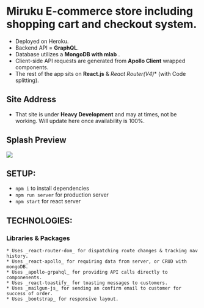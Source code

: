 # Miruku E-commerce store including shopping cart and checkout system.
  - Deployed on Heroku.  
  - Backend API = **GraphQL**.
  - Database utilizes a **MongoDB with mlab** .
  - Client-side API requests are generated from **Apollo Client** wrapped components.
  - The rest of the app sits on **React.js** & **React Router*(V4)** (with Code splitting).

## Site Address
 <!-- [Nic Juice 2 Japan](https://d2ezb8t4pwbclo.cloudfront.net). -->
  - That site is under **Heavy Development** and may at times, not be working.  Will update here once availability is 100%.

## Splash Preview
<img src="https://www.dropbox.com/s/yahvrdusdjpv6u4/Screenshot%202018-05-23%20at%2014.04.16.jpg?raw=1" />

## SETUP:
  - `npm i` to install dependencies
  - `npm run server` for production server
  - `npm start` for react server

## TECHNOLOGIES:
  ### Libraries & Packages
    * Uses _react-router-dom_ for dispatching route changes & tracking nav history.
    * Uses _react-apollo_ for requiring data from server, or CRUD with mongoDB.
    * Uses _apollo-grpahql_ for providing API calls directly to componenents.
    * Uses _react-toastify_ for toasting messages to customers.
    * Uses _mailgun-js_ for sending an confirm email to customer for success of order.
    * Uses _bootstrap_ for responsive layout.

